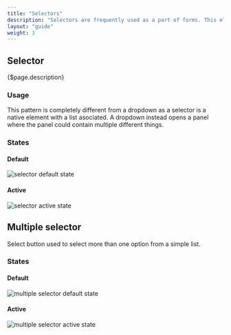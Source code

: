 ```yaml
---
title: "Selectors"
description: "Selectors are frequently used as a part of forms. This elements are used when we need to select one or more within several options. These options are displayed in the button once selected. "
layout: "guide"
weight: 3
---
```


## Selector

{$page.description}

### Usage

This pattern is completely different from a dropdown as a selector is a native element with a list asociated. A dropdown instead opens a panel where the panel could contain multiple different things.

### States

#### Default

![selector default state](../../../images/selector.png)

#### Active

![selector active state](../../../images/selectorFocus.png)

## Multiple selector

Select button used to select more than one option from a simple list.

### States

#### Default

![multiple selector default state](../../../images/selectorMultiple.png)

#### Active

![multiple selector active state](../../../images/selectorMultipleFocus.png)
